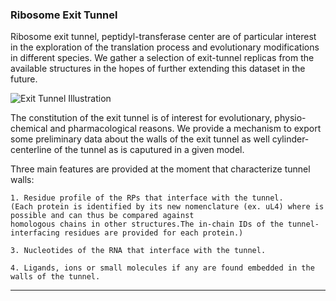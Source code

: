 ### Ribosome Exit Tunnel

Ribosome exit tunnel, peptidyl-transferase center are of particular interest in the exploration of the translation process and evolutionary modifications in different species. We gather a selection of exit-tunnel replicas from the available structures in the hopes of further extending this dataset in the future.

![Exit Tunnel Illustration](./Home/tunnel.png)

The constitution of the exit tunnel is of interest for evolutionary, physio-chemical and pharmacological reasons. We provide a mechanism to export some preliminary data about the walls of the exit tunnel as well cylinder-centerline of the tunnel as is caputured in a given model.

Three main features are provided at the moment that characterize tunnel walls:

    1. Residue profile of the RPs that interface with the tunnel.
    (Each protein is identified by its new nomenclature (ex. uL4) where is possible and can thus be compared against
    homologous chains in other structures.The in-chain IDs of the tunnel-interfacing residues are provided for each protein.)

    3. Nucleotides of the RNA that interface with the tunnel.

    4. Ligands, ions or small molecules if any are found embedded in the walls of the tunnel.


______